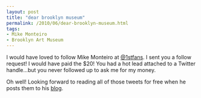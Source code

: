 ```yaml
---
layout: post
title: "dear brooklyn museum"
permalink: /2010/06/dear-brooklyn-museum.html
tags:
- Mike Monteiro
- Brooklyn Art Museum
---
```


I would have loved to follow Mike Monteiro at [@1stfans](http://twitter.com/1stfans). I sent you a follow request! I would have paid the $20! You had a hot lead attached to a Twitter handle...but you never followed up to ask me for my money.

Oh well! Looking forward to reading all of those tweets for free when he posts them to his [blog](http://mikemonteiro.tumblr.com).